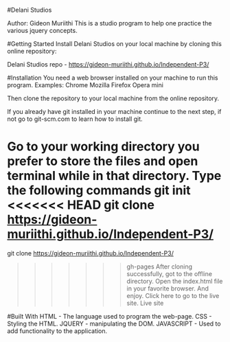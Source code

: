 #Delani Studios

Author: Gideon Muriithi
This is a studio program to help one practice the various jquery concepts.

#Getting Started
Install Delani Studios on your local machine by cloning this online repository:

Delani Studios repo - https://gideon-muriithi.github.io/Independent-P3/

#Installation
You need a web browser installed on your machine to run this program. Examples:
Chrome
Mozilla Firefox
Opera mini

Then clone the repository to your local machine from the online repository.

If you already have git installed in your machine continue to the next step, if not go to git-scm.com to learn how to install git.

Go to your working directory you prefer to store the files and open terminal while in that directory.
Type the following commands
  git init
<<<<<<< HEAD
  git clone     https://gideon-muriithi.github.io/Independent-P3/
=======
  git clone  https://gideon-muriithi.github.io/Independent-P3/
>>>>>>> gh-pages
After cloning successfully, got to the offline directory.
Open the index.html file in your favorite browser. And enjoy.
Click here to go to the live site.
Live site

#Built With
HTML - The language used to program the web-page.
CSS - Styling the HTML.
JQUERY - manipulating the DOM.
JAVASCRIPT - Used to add functionality to the application.
